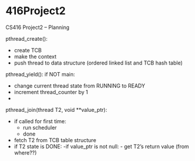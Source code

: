 # 416Project2

CS416 Project2 – Planning

pthread_create():
- create TCB
- make the context
- push thread to data structure (ordered linked list and TCB hash table)

pthread_yield():
if NOT main:
- change current thread state from RUNNING to READY
- increment thread_counter by 1
- 
pthread_join(thread T2, void **value_ptr):
- if called for first time:
	- run scheduler
	- done
- fetch T2 from TCB table structure
- if T2 state is DONE:
	-if value_ptr is not null:
		- get T2’s return value (from where??) 	
